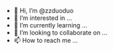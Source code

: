 - 👋 Hi, I’m @zzduoduo
- 👀 I’m interested in ...
- 🌱 I’m currently learning ...
- 💞️ I’m looking to collaborate on ...
- 📫 How to reach me ...

<!---
zzduoduo/zzduoduo is a ✨ special ✨ repository because its `README.md` (this file) appears on your GitHub profile.
You can click the Preview link to take a look at your changes.
--->
